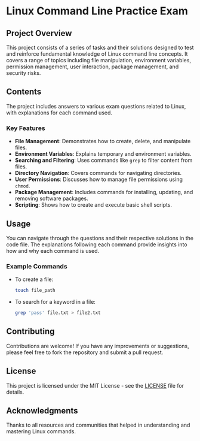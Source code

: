 # Linux Command Line Practice Exam

## Project Overview

This project consists of a series of tasks and their solutions designed to test and reinforce fundamental knowledge of Linux command line concepts. It covers a range of topics including file manipulation, environment variables, permission management, user interaction, package management, and security risks.

## Contents

The project includes answers to various exam questions related to Linux, with explanations for each command used. 

### Key Features

- **File Management**: Demonstrates how to create, delete, and manipulate files.
- **Environment Variables**: Explains temporary and environment variables.
- **Searching and Filtering**: Uses commands like `grep` to filter content from files.
- **Directory Navigation**: Covers commands for navigating directories.
- **User Permissions**: Discusses how to manage file permissions using `chmod`.
- **Package Management**: Includes commands for installing, updating, and removing software packages.
- **Scripting**: Shows how to create and execute basic shell scripts.

## Usage

You can navigate through the questions and their respective solutions in the code file. The explanations following each command provide insights into how and why each command is used.

### Example Commands

- To create a file:
    ```bash
    touch file_path
    ```

- To search for a keyword in a file:
    ```bash
    grep 'pass' file.txt > file2.txt
    ```

## Contributing

Contributions are welcome! If you have any improvements or suggestions, please feel free to fork the repository and submit a pull request.

## License

This project is licensed under the MIT License - see the [LICENSE](LICENSE) file for details.

## Acknowledgments

Thanks to all resources and communities that helped in understanding and mastering Linux commands.
